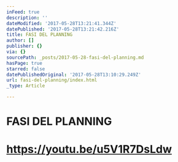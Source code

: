 ```yaml
---
inFeed: true
description: ''
dateModified: '2017-05-28T13:21:41.344Z'
datePublished: '2017-05-28T13:21:42.216Z'
title: FASI DEL PLANNING
author: []
publisher: {}
via: {}
sourcePath: _posts/2017-05-28-fasi-del-planning.md
hasPage: true
starred: false
datePublishedOriginal: '2017-05-28T13:10:29.249Z'
url: fasi-del-planning/index.html
_type: Article

---
```

# FASI DEL PLANNING

# https://youtu.be/u5V1R7DsLdw